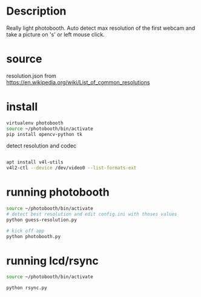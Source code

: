 # Description
Really light photobooth. Auto detect max resolution of the first webcam and take a picture on 's' or left mouse click.


# source
resolution.json from https://en.wikipedia.org/wiki/List_of_common_resolutions

# install
```bash
virtualenv photobooth
source ~/photobooth/bin/activate 
pip install opencv-python tk
```

detect resolution and codec
```bash

apt install v4l-utils
v4l2-ctl --device /dev/video0 --list-formats-ext
```

# running photobooth
```bash
source ~/photobooth/bin/activate 
# detect best resolution and edit config.ini with thoses values
python guess-resolution.py

# kick off app
python photobooth.py
```

# running lcd/rsync
```bash
source ~/photobooth/bin/activate 

python rsync.py
```


